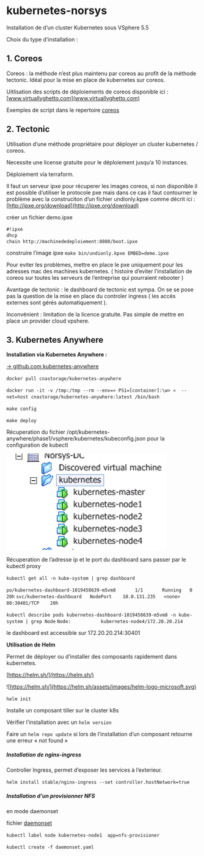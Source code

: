 # kubernetes-norsys


Installation de d’un cluster Kubernetes sous VSphere 5.5


Choix du type d’installation : 

## 1. Coreos 
Coreos : la méthode n’est plus maintenu par coreos au profit de la méthode tectonic. 
Idéal pour la mise en place de kubernetes sur coreos.

Uitlisation des scripts de déploiements de coreos disponible ici : [www.virtuallyghetto.com](www.virtuallyghetto.com)

Exemples de script dans le repertoire [coreos](https://github.com/svasseur/kubernetes-norsys/tree/master/coreos)


## 2. Tectonic 
Utilisation d’une méthode propriétaire pour déployer un cluster kubernetes / coreos.

Necessite une license gratuite pour le déploiement jusqu’a 10 instances. 

Déploiement via terraform.

Il faut un serveur ipxe pour récuperer les images coreos, si non disponible il est possible d’utiliser le protocole pxe mais dans ce cas il faut contourner le problème avec la construciton d’un fichier undionly.kpxe comme décrit ici : [http://ipxe.org/download](http://ipxe.org/download)

créer un fichier demo.ipxe

```
#!ipxe
dhcp
chain http://machinededeploiement:8080/boot.ipxe
```

construire l’image ipxe 
`make bin/undionly.kpxe EMBED=demo.ipxe`

Pour eviter les problèmes, mettre en place le pxe uniquement pour les adresses mac des machines kubernetes. ( histoire d’eviter l’installation de coreos sur toutes les serveurs de l’entreprise qui pourraient rebooter ) 

Avantage de tectonic : le dashboard de tectonic est sympa. On se se pose pas la question de la mise en place du controler ingress ( les accés externes sont gérés automatiquement ).

Inconvénient : limitation de la licence gratuite.
Pas simple de mettre en place un provider cloud vpshere. 


## 3. Kubernetes Anywhere  






**Installation via Kubernetes Anywhere :** 


[-> github.com kubernetes-anywhere](https://github.com/kubernetes/kubernetes-anywhere)

`docker pull cnastorage/kubernetes-anywhere`

`docker run -it -v /tmp:/tmp --rm --env=« PS1=[container]:\w> «  --net=host cnastorage/kubernetes-anywhere:latest /bin/bash
`

`make config`

`make deploy`



Récuperation du fichier /opt/kubernetes-anywhere/phase1/vsphere/kubernetes/kubeconfig.json pour la configuration de kubectl

![](./k8s.png)

Récuperation de l’adresse ip et le port du dashboard sans passer par le kubectl proxy

`kubectl get all -n kube-system | grep dashboard`

`po/kubernetes-dashboard-1019458639-m5vm8       1/1       Running   0          20h`
`svc/kubernetes-dashboard   NodePort    10.0.131.235   <none>        80:30401/TCP    20h`

`kubectl describe pods kubernetes-dashboard-1019458639-m5vm8 -n kube-system | grep Node`
`Node:           kubernetes-node4/172.20.20.214`

le dashboard est accessible sur 172.20.20.214:30401



**Utilisation de Helm**

Permet de déployer ou d’installer des composants rapidement dans kubernetes.

[https://helm.sh/](https://helm.sh/)


![https://helm.sh/](https://helm.sh/assets/images/helm-logo-microsoft.svg)

`helm init` 

Installe un composant tiller sur le cluster k8s

Vérifier l’installation  avec un `helm version`

Faire un `helm repo update` si lors de l’installation d’un composant retourne une erreur « not found » 

##### Installation de nginx-ingress
Controller Ingress, permet d’exposer les services à l’exterieur.

`helm install stable/nginx-ingress --set controller.hostNetwork=true`



##### Installation d’un provisionner NFS 

en mode daemonset 

fichier [daemonset](./kubernetes-anywhere/daemonset.yaml)

`kubectl label node kubernetes-node1  app=nfs-provisioner`

`kubectl create -f daemonset.yaml`










